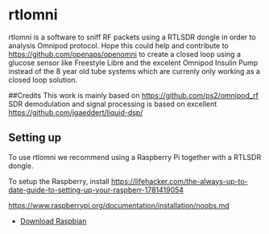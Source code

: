 # rtlomni

rtlomni is a software to sniff RF packets using a RTLSDR dongle in order to analysis Omnipod protocol.
Hope this could help and contribute to https://github.com/openaps/openomni to create a closed loop using a glucose sensor like Freestyle Libre and the excelent Omnipod Insulin Pump instead of the 8 year old tube systems which are currenly only working as a closed loop solution.


##Credits
This work is mainly based on https://github.com/ps2/omnipod_rf
SDR demodulation and signal processing is based on excellent https://github.com/jgaeddert/liquid-dsp/

## Setting up

To use rtlomni we recommend using a Raspberry Pi together with a RTLSDR dongle.

To setup the Raspberry, install 
https://lifehacker.com/the-always-up-to-date-guide-to-setting-up-your-raspberr-1781419054

https://www.raspberrypi.org/documentation/installation/noobs.md

- [Download Raspbian](https://www.raspberrypi.org/downloads/raspbian/)


